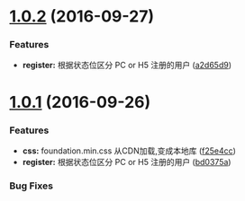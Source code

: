 <a name="1.0.2"></a>
# [1.0.2](https://github.com/thzhishu/angular2-webpack-starter) (2016-09-27)

### Features
* **register:** 根据状态位区分 PC or H5 注册的用户 ([a2d65d9](https://github.com/thzhishu/angular2-webpack-starter/commit/a2d65d9))


<a name="1.0.1"></a>
# [1.0.1](https://github.com/thzhishu/angular2-webpack-starter) (2016-09-26)

### Features

* **css:** foundation.min.css 从CDN加载,变成本地库 ([f25e4cc](https://github.com/thzhishu/angular2-webpack-starter/commit/f25e4cc))
* **register:** 根据状态位区分 PC or H5 注册的用户 ([bd0375a](https://github.com/thzhishu/angular2-webpack-starter/commit/bd0375a))

### Bug Fixes
